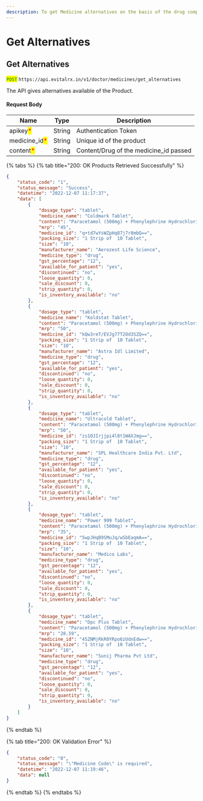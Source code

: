 ```yaml
---
description: To get Medicine alternatives on the basis of the drug composition
---
```


# Get Alternatives



## Get Alternatives

<mark style="color:green;">`POST`</mark> `https://api.evitalrx.in/v1/doctor/medicines/get_alternatives`

The API gives alternatives available of the Product.

#### Request Body

| Name                                           | Type   | Description                             |
| ---------------------------------------------- | ------ | --------------------------------------- |
| apikey<mark style="color:red;">\*</mark>       | String | Authentication Token                    |
| medicine\_id<mark style="color:red;">\*</mark> | String | Unique id of the product                |
| content<mark style="color:red;">\*</mark>      | String | Content/Drug of the medicine\_id passed |

{% tabs %}
{% tab title="200: OK Products Retrieved Successfully" %}
```json
{
    "status_code": "1",
    "status_message": "Success",
    "datetime": "2022-12-07 11:17:37",
    "data": [
        {
            "dosage_type": "tablet",
            "medicine_name": "Coldmark Tablet",
            "content": "Paracetamol (500mg) + Phenylephrine Hydrochloride (5mg) + Chlorpheniramine Maleate (2mg)",
            "mrp": "45",
            "medicine_id": "q+td7wYsWZpHq87j7r8mbQ==",
            "packing_size": "1 Strip of  10 Tablet",
            "size": "10",
            "manufacturer_name": "Aerozest Life Science",
            "medicine_type": "drug",
            "gst_percentage": "12",
            "available_for_patient": "yes",
            "discontinued": "no",
            "loose_quantity": 0,
            "sale_discount": 0,
            "strip_quantity": 0,
            "is_inventory_available": "no"
        },
        {
            "dosage_type": "tablet",
            "medicine_name": "Koldstat Tablet",
            "content": "Paracetamol (500mg) + Phenylephrine Hydrochloride (5mg) + Chlorpheniramine Maleate (2mg)",
            "mrp": "50",
            "medicine_id": "kQw3reT/EVJg77T2Od3SZQ==",
            "packing_size": "1 Strip of  10 Tablet",
            "size": "10",
            "manufacturer_name": "Astra Idl Limited",
            "medicine_type": "drug",
            "gst_percentage": "12",
            "available_for_patient": "yes",
            "discontinued": "no",
            "loose_quantity": 0,
            "sale_discount": 0,
            "strip_quantity": 0,
            "is_inventory_available": "no"
        },
        {
            "dosage_type": "tablet",
            "medicine_name": "Ultracold Tablet",
            "content": "Paracetamol (500mg) + Phenylephrine Hydrochloride (5mg) + Chlorpheniramine Maleate (2mg)",
            "mrp": "50",
            "medicine_id": "zs1OJIrjjpi4l8t1WAXJmg==",
            "packing_size": "1 Strip of  10 Tablet",
            "size": "10",
            "manufacturer_name": "SPL Healthcare India Pvt. Ltd",
            "medicine_type": "drug",
            "gst_percentage": "12",
            "available_for_patient": "yes",
            "discontinued": "no",
            "loose_quantity": 0,
            "sale_discount": 0,
            "strip_quantity": 0,
            "is_inventory_available": "no"
        },
        {
            "dosage_type": "tablet",
            "medicine_name": "Power 999 Tablet",
            "content": "Paracetamol (500mg) + Phenylephrine Hydrochloride (5mg) + Chlorpheniramine Maleate (2mg)",
            "mrp": "35",
            "medicine_id": "5wpJHqB9SMuJq/wSbEaqmA==",
            "packing_size": "1 Strip of  10 Tablet",
            "size": "10",
            "manufacturer_name": "Medico Labs",
            "medicine_type": "drug",
            "gst_percentage": "12",
            "available_for_patient": "yes",
            "discontinued": "no",
            "loose_quantity": 0,
            "sale_discount": 0,
            "strip_quantity": 0,
            "is_inventory_available": "no"
        },
        {
            "dosage_type": "tablet",
            "medicine_name": "Dpc Plus Tablet",
            "content": "Paracetamol (500mg) + Phenylephrine Hydrochloride (5mg) + Chlorpheniramine Maleate (2mg)",
            "mrp": "28.59",
            "medicine_id": "45ZNMjRkR0YRpo6zUdnEdw==",
            "packing_size": "1 Strip of  10 Tablet",
            "size": "10",
            "manufacturer_name": "Sunij Pharma Pvt Ltd",
            "medicine_type": "drug",
            "gst_percentage": "12",
            "available_for_patient": "yes",
            "discontinued": "no",
            "loose_quantity": 0,
            "sale_discount": 0,
            "strip_quantity": 0,
            "is_inventory_available": "no"
        }
    ]
}
```
{% endtab %}

{% tab title="200: OK Validation Error" %}
```json
{
    "status_code": "0",
    "status_message": "\"Medicine Code\" is required",
    "datetime": "2022-12-07 11:19:46",
    "data": null
}
```
{% endtab %}
{% endtabs %}
